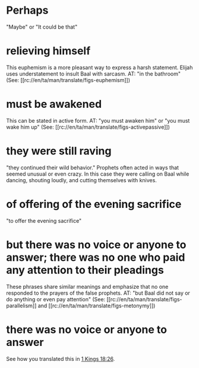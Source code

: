 # Perhaps

"Maybe" or "It could be that"

# relieving himself

This euphemism is a more pleasant way to express a harsh statement. Elijah uses understatement to insult Baal with sarcasm. AT: "in the bathroom" (See: [[rc://en/ta/man/translate/figs-euphemism]])

# must be awakened

This can be stated in active form. AT: "you must awaken him" or "you must wake him up" (See: [[rc://en/ta/man/translate/figs-activepassive]])

# they were still raving

"they continued their wild behavior." Prophets often acted in ways that seemed unusual or even crazy. In this case they were calling on Baal while dancing, shouting loudly, and cutting themselves with knives.

# of offering of the evening sacrifice

"to offer the evening sacrifice"

# but there was no voice or anyone to answer; there was no one who paid any attention to their pleadings

These phrases share similar meanings and emphasize that no one responded to the prayers of the false prophets. AT: "but Baal did not say or do anything or even pay attention" (See: [[rc://en/ta/man/translate/figs-parallelism]] and [[rc://en/ta/man/translate/figs-metonymy]])

# there was no voice or anyone to answer

See how you translated this in [1 Kings 18:26](./25.md).